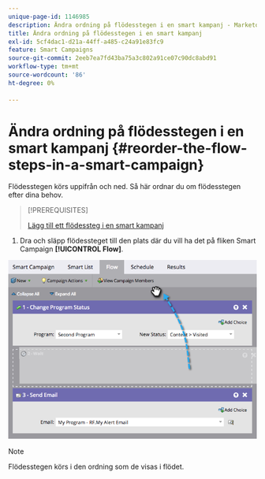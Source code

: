 ```yaml
---
unique-page-id: 1146985
description: Ändra ordning på flödesstegen i en smart kampanj - Marketo Docs - produktdokumentation
title: Ändra ordning på flödesstegen i en smart kampanj
exl-id: 5cf4dac1-d21a-44ff-a485-c24a91e83fc9
feature: Smart Campaigns
source-git-commit: 2eeb7ea7fd43ba75a3c802a91ce07c90dc8abd91
workflow-type: tm+mt
source-wordcount: '86'
ht-degree: 0%

---
```


# Ändra ordning på flödesstegen i en smart kampanj {#reorder-the-flow-steps-in-a-smart-campaign}

Flödesstegen körs uppifrån och ned. Så här ordnar du om flödesstegen efter dina behov.

>[!PREREQUISITES]
>
>[Lägg till ett flödessteg i en smart kampanj](/help/marketo/product-docs/core-marketo-concepts/smart-campaigns/flow-actions/add-a-flow-step-to-a-smart-campaign.md)

1. Dra och släpp flödessteget till den plats där du vill ha det på fliken Smart Campaign **[!UICONTROL Flow]**.

![](assets/reorder-the-flow-steps-in-a-smart-campaign-1.png)

>[!NOTE]
>
>Flödesstegen körs i den ordning som de visas i flödet.
